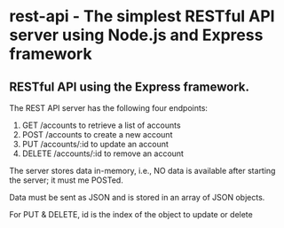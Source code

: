 # rest-api - The simplest RESTful API server using Node.js and Express framework
## RESTful API using the Express framework.
The REST API server has the following four endpoints:

1. GET /accounts to retrieve a list of accounts
2. POST /accounts to create a new account
3. PUT /accounts/:id to update an account
4. DELETE /accounts/:id to remove an account

The server stores data in-memory, i.e., NO data is available after starting the server; it must me POSTed.

Data must be sent as JSON and is stored in an array of JSON objects.

For PUT & DELETE, id is the index of the object to update or delete